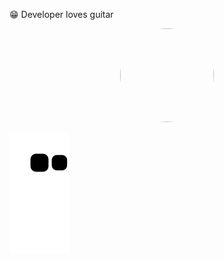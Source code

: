 😁 Developer loves guitar

<p align="center">
  <a href="url"><img src="https://avatars.githubusercontent.com/u/53701131?v=4" height="150" width="150" style="border-radius:50%"></a>
</p>

![snake gif](https://raw.githubusercontent.com/avinash-218/avinash-218/output/github-contribution-grid-snake.svg)